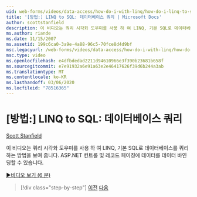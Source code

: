 ```yaml
---
uid: web-forms/videos/data-access/how-do-i-with-linq/how-do-i-linq-to-sql-querying-the-database
title: '[방법:] LINQ to SQL: 데이터베이스 쿼리 | Microsoft Docs'
author: scottstanfield
description: 이 비디오는 쿼리 시각화 도우미를 사용 하 여 LINQ, 기본 SQL로 데이터베이스를 쿼리 하는 방법을 보여 줍니다. ASP.NET 컨트롤 및 레코드 페이징에 데이터를 데이터 바인딩할 수 있습니다.
ms.author: riande
ms.date: 11/15/2007
ms.assetid: 199c6ca0-3a9e-4a88-96c5-70fce8d4d9bf
msc.legacyurl: /web-forms/videos/data-access/how-do-i-with-linq/how-do-i-linq-to-sql-querying-the-database
msc.type: video
ms.openlocfilehash: e4dfbdedad2211d94610966e3f390b23681b658f
ms.sourcegitcommit: e7e91932a6e91a63e2e46417626f39d6b244a3ab
ms.translationtype: MT
ms.contentlocale: ko-KR
ms.lasthandoff: 03/06/2020
ms.locfileid: "78516365"
---
```

# <a name="how-do-i-linq-to-sql-querying-the-database"></a>[방법:] LINQ to SQL: 데이터베이스 쿼리

[Scott Stanfield](https://github.com/scottstanfield)

이 비디오는 쿼리 시각화 도우미를 사용 하 여 LINQ, 기본 SQL로 데이터베이스를 쿼리 하는 방법을 보여 줍니다. ASP.NET 컨트롤 및 레코드 페이징에 데이터를 데이터 바인딩할 수 있습니다.

[&#9654;비디오 보기 (6 분)](https://channel9.msdn.com/Blogs/ASP-NET-Site-Videos/how-do-i-linq-to-sql-querying-the-database)

> [!div class="step-by-step"]
> [이전](how-do-i-linq-to-sql-data-model.md)
> [다음](how-do-i-linq-to-sql-updating-the-database.md)
